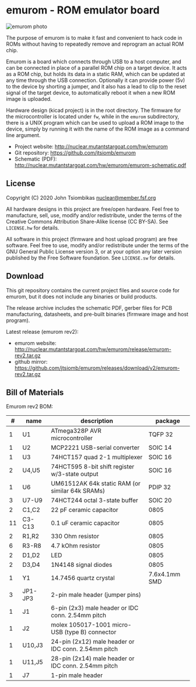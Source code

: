 emurom - ROM emulator board
===========================

![emurom photo](http://nuclear.mutantstargoat.com/hw/emurom/emurom_test_sm.jpg)

The purpose of emurom is to make it fast and convenient to hack code in ROMs
without having to repeatedly remove and reprogram an actual ROM chip.

Emurom is a board which connects through USB to a host computer, and
can be connected in place of a parallel ROM chip on a target device. It acts as
a ROM chip, but holds its data in a static RAM, which can be updated at any time
through the USB connection. Optionally it can provide power (5v) to the device
by shorting a jumper, and it also has a lead to clip to the reset signal of the
target device, to automatically reboot it when a new ROM image is uploaded.

Hardware design (kicad project) is in the root directory. The firmware for the
microcontroller is located under `fw`, while in the `emurom` subdirectory, there
is a UNIX program which can be used to upload a ROM image to the device, simply
by running it with the name of the ROM image as a command line argument.

 - Project website: http://nuclear.mutantstargoat.com/hw/emurom
 - Git repository: https://github.com/jtsiomb/emurom
 - Schematic (PDF): http://nuclear.mutantstargoat.com/hw/emurom/emurom-schematic.pdf

License
-------
Copyright (C) 2020 John Tsiombikas <nuclear@member.fsf.org>

All hardware designs in this project are free/open hardware. Feel free to
manufacture, sell, use, modify and/or redistribute, under the terms of the
Creative Commons Attribution Share-Alike license (CC BY-SA). See `LICENSE.hw`
for details.

All software in this project (firmware and host upload program) are free
software. Feel free to use, modify and/or redistribute under the terms of the
GNU General Public License version 3, or at your option any later version
published by the Free Software foundation. See `LICENSE.sw` for details.

Download
--------
This git repository contains the current project files and source code for
emurom, but it does not include any binaries or build products.

The release archive includes the schematic PDF, gerber files for PCB
manufacturing, datasheets, and pre-built binaries (firmware image and host
program).

Latest release (emurom rev2):
 - emurom website: http://nuclear.mutantstargoat.com/hw/emurom/release/emurom-rev2.tar.gz
 - github mirror: https://github.com/jtsiomb/emurom/releases/download/v2/emurom-rev2.tar.gz

Bill of Materials
-----------------
Emurom rev2 BOM:

|#  | name    | description                                    | package       |
|---|---------|------------------------------------------------|---------------|
| 1 | U1      | ATmega328P AVR microcontroller                 | TQFP 32       |
| 1 | U2      | MCP2221 USB-serial converter                   | SOIC 14       |
| 1 | U3      | 74HCT157 quad 2-1 multiplexer                  | SOIC 16       |
| 2 | U4,U5   | 74HCT595 8-bit shift register w/3-state output | SOIC 16       |
| 1 | U6      | UM61512AK 64k static RAM (or similar 64k SRAMs)| PDIP 32       |
| 3 | U7-U9   | 74HCT244 octal 3-state buffer                  | SOIC 20       |
| 2 | C1,C2   | 22 pF ceramic capacitor                        | 0805          |
|11 | C3-C13  | 0.1 uF ceramic capacitor                       | 0805          |
| 2 | R1,R2   | 330 Ohm resistor                               | 0805          |
| 6 | R3-R8   | 4.7 kOhm resistor                              | 0805          |
| 2 | D1,D2   | LED                                            | 0805          |
| 2 | D3,D4   | 1N4148 signal diodes                           | 0805          |
| 1 | Y1      | 14.7456 quartz crystal                         | 7.6x4.1mm SMD |
| 3 | JP1-JP3 | 2-pin male header (jumper pins)                     |          |
| 1 | J1      | 6-pin (2x3) male header or IDC conn. 2.54mm pitch   |          |
| 1 | J2      | molex 105017-1001 micro-USB (type B) connector      |          |
| 1 | U10,J3  | 24-pin (2x12) male header or IDC conn. 2.54mm pitch |          |
| 1 | U11,J5  | 28-pin (2x14) male header or IDC conn. 2.54mm pitch |          |
| 1 | J7      | 1-pin male header                                   |          |
